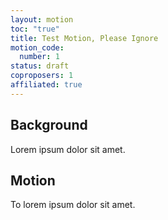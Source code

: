 ```yaml
---
layout: motion
toc: "true"
title: Test Motion, Please Ignore
motion_code:
  number: 1
status: draft
coproposers: 1
affiliated: true
---
```

## Background

Lorem ipsum dolor sit amet.

## Motion

To lorem ipsum dolor sit amet.